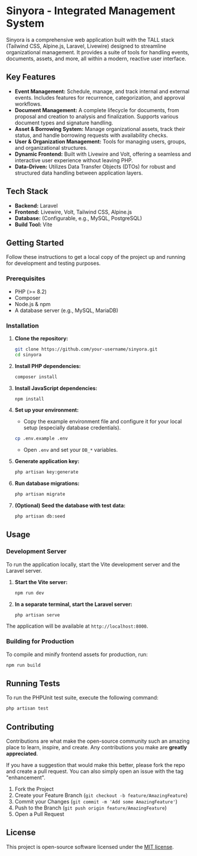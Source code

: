 # Sinyora - Integrated Management System

Sinyora is a comprehensive web application built with the TALL stack (Tailwind CSS, Alpine.js, Laravel, Livewire) designed to streamline organizational management. It provides a suite of tools for handling events, documents, assets, and more, all within a modern, reactive user interface.

## Key Features

- **Event Management:** Schedule, manage, and track internal and external events. Includes features for recurrence, categorization, and approval workflows.
- **Document Management:** A complete lifecycle for documents, from proposal and creation to analysis and finalization. Supports various document types and signature handling.
- **Asset & Borrowing System:** Manage organizational assets, track their status, and handle borrowing requests with availability checks.
- **User & Organization Management:** Tools for managing users, groups, and organizational structures.
- **Dynamic Frontend:** Built with Livewire and Volt, offering a seamless and interactive user experience without leaving PHP.
- **Data-Driven:** Utilizes Data Transfer Objects (DTOs) for robust and structured data handling between application layers.

## Tech Stack

- **Backend:** Laravel
- **Frontend:** Livewire, Volt, Tailwind CSS, Alpine.js
- **Database:** (Configurable, e.g., MySQL, PostgreSQL)
- **Build Tool:** Vite

## Getting Started

Follow these instructions to get a local copy of the project up and running for development and testing purposes.

### Prerequisites

- PHP (>= 8.2)
- Composer
- Node.js & npm
- A database server (e.g., MySQL, MariaDB)

### Installation

1.  **Clone the repository:**
    ```sh
    git clone https://github.com/your-username/sinyora.git
    cd sinyora
    ```

2.  **Install PHP dependencies:**
    ```sh
    composer install
    ```

3.  **Install JavaScript dependencies:**
    ```sh
    npm install
    ```

4.  **Set up your environment:**
    - Copy the example environment file and configure it for your local setup (especially database credentials).
    ```sh
    cp .env.example .env
    ```
    - Open `.env` and set your `DB_*` variables.

5.  **Generate application key:**
    ```sh
    php artisan key:generate
    ```

6.  **Run database migrations:**
    ```sh
    php artisan migrate
    ```

7.  **(Optional) Seed the database with test data:**
    ```sh
    php artisan db:seed
    ```

## Usage

### Development Server

To run the application locally, start the Vite development server and the Laravel server.

1.  **Start the Vite server:**
    ```sh
    npm run dev
    ```

2.  **In a separate terminal, start the Laravel server:**
    ```sh
    php artisan serve
    ```

The application will be available at `http://localhost:8000`.

### Building for Production

To compile and minify frontend assets for production, run:
```sh
npm run build
```

## Running Tests

To run the PHPUnit test suite, execute the following command:
```sh
php artisan test
```

## Contributing

Contributions are what make the open-source community such an amazing place to learn, inspire, and create. Any contributions you make are **greatly appreciated**.

If you have a suggestion that would make this better, please fork the repo and create a pull request. You can also simply open an issue with the tag "enhancement".

1.  Fork the Project
2.  Create your Feature Branch (`git checkout -b feature/AmazingFeature`)
3.  Commit your Changes (`git commit -m 'Add some AmazingFeature'`)
4.  Push to the Branch (`git push origin feature/AmazingFeature`)
5.  Open a Pull Request

## License

This project is open-source software licensed under the [MIT license](https://opensource.org/licenses/MIT).